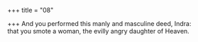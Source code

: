 +++
title = "08"

+++
And you performed this manly and masculine deed, Indra:  
that you smote a woman, the evilly angry daughter of Heaven.  